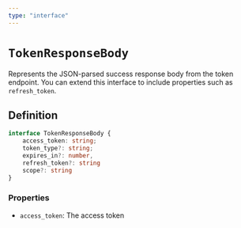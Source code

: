 ```yaml
---
type: "interface"
---
```


# `TokenResponseBody`

Represents the JSON-parsed success response body from the token endpoint. You can extend this interface to include properties such as `refresh_token`.

## Definition

```ts
interface TokenResponseBody {
	access_token: string;
	token_type?: string;
	expires_in?: number,
	refresh_token?: string
	scope?: string
}
```

### Properties

- `access_token`: The access token
